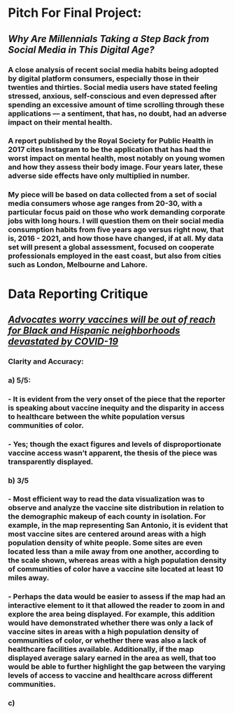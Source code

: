 # __Pitch For Final Project:__

## *Why Are Millennials Taking a Step Back from Social Media in This Digital Age?*
### A close analysis of recent social media habits being adopted by digital platform consumers, especially those in their twenties and thirties. Social media users have stated feeling stressed, anxious, self-conscious and even depressed after spending an excessive amount of time scrolling through these applications –– a sentiment, that has, no doubt, had an adverse impact on their mental health.   

### A report published by the Royal Society for Public Health in 2017 cites Instagram to be the application that has had the worst impact on mental health, most notably on young women and how they assess their body image. Four years later, these adverse side effects have only multiplied in number.

### My piece will be based on data collected from a set of social media consumers whose age ranges from 20-30, with a particular focus paid on those who work demanding corporate jobs with long hours. I will question them on their social media consumption habits from five years ago versus right now, that is, 2016 - 2021, and how those have changed, if at all. My data set will present a global assessment, focused on cooperate professionals employed in the east coast, but also from cities such as London, Melbourne and Lahore.   



# __Data Reporting Critique__

## *[Advocates worry vaccines will be out of reach for Black and Hispanic neighborhoods devastated by COVID-19](https://www.texastribune.org/2021/01/09/texas-coronavirus-vaccine-racial-inequality/?utm_source=articleshare&utm_medium=social)*

### __Clarity and Accuracy:__
### a)	5/5: 
### - It is evident from the very onset of the piece that the reporter is speaking about vaccine inequity and the disparity in access to healthcare between the white population versus communities of color.
### -	Yes; though the exact figures and levels of disproportionate vaccine access wasn’t apparent, the thesis of the piece was transparently displayed. 
### b)	3/5 
### -	Most efficient way to read the data visualization was to observe and analyze the vaccine site distribution in relation to the demographic makeup of each county in isolation. For example, in the map representing San Antonio, it is evident that most vaccine sites are centered around areas with a high population density of white people. Some sites are even located less than a mile away from one another, according to the scale shown, whereas areas with a high population density of communities of color have a vaccine site located at least 10 miles away.
### -	Perhaps the data would be easier to assess if the map had an interactive element to it that allowed the reader to zoom in and explore the area being displayed. For example, this addition would have demonstrated whether there was only a lack of vaccine sites in areas with a high population density of communities of color, or whether there was also a lack of healthcare facilities available. Additionally, if the map displayed average salary earned in the area as well, that too would be able to further highlight the gap between the varying levels of access to vaccine and healthcare across different communities.
### c) 

